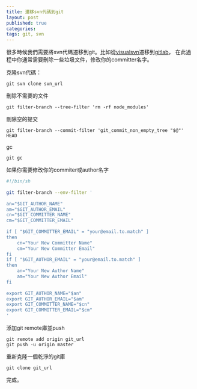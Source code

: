 ```yaml
---
title: 遷移svn代碼到git
layout: post
published: true
categories: 
tags: git, svn
---
```


很多時候我們需要將svn代碼遷移到git。比如從[visualsvn](http://www.visualsvn.com/server/)遷移到[gitlab](http://gitlab.org)，
在此過程中你通常需要刪除一些垃圾文件，修改你的committer名字。

克隆svn代碼：

```
git svn clone svn_url
```

刪除不需要的文件

```
git filter-branch --tree-filter 'rm -rf node_modules'
```

刪除空的提交

```
git filter-branch --commit-filter 'git_commit_non_empty_tree "$@"' HEAD
```

gc

```
git gc
```

如果你需要修改你的commiter或author名字

```bash
#!/bin/sh
 
git filter-branch --env-filter '
 
an="$GIT_AUTHOR_NAME"
am="$GIT_AUTHOR_EMAIL"
cn="$GIT_COMMITTER_NAME"
cm="$GIT_COMMITTER_EMAIL"
 
if [ "$GIT_COMMITTER_EMAIL" = "your@email.to.match" ]
then
    cn="Your New Committer Name"
    cm="Your New Committer Email"
fi
if [ "$GIT_AUTHOR_EMAIL" = "your@email.to.match" ]
then
    an="Your New Author Name"
    am="Your New Author Email"
fi
 
export GIT_AUTHOR_NAME="$an"
export GIT_AUTHOR_EMAIL="$am"
export GIT_COMMITTER_NAME="$cn"
export GIT_COMMITTER_EMAIL="$cm"
'
```

添加git remote庫並push

```
git remote add origin git_url
git push -u origin master
```

重新克隆一個乾淨的git庫

```
git clone git_url
```

完成。

